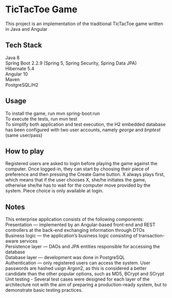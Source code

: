 # TicTacToe Game

This project is an implementation of the traditional TicTacToe game written in Java and Angular


## Tech Stack

Java 8\
Spring Boot 2.2.9 (Spring 5, Spring Security, Spring Data JPA)\
Hibernate 5.4\
Angular 10\
Maven\
PostgreSQL/H2


## Usage

To install the game, run mvn spring-boot:run\
To execute the tests, run mvn test\
To simplify both application and test execution, the H2 embedded database has been configured with two user accounts, namely *george* and *bnptest* (same user/pass)


## How to play
Registered users are asked to login before playing the game against the computer. Once logged-in, they can start by choosing their piece of preference and then pressing the Create Game button. 
X always plays first, which means that if the user chooses X, she/he initiates the game, otherwise she/he has to wait for the computer move provided by the system. Piece choice is only available at login.


## Notes
This enterprise application consists of the following components:\
Presentation — implemented by an Angular-based front-end and REST controllers at the back-end exchanging information through DTOs\
Business logic — the application’s business logic consisting of transaction-aware services\
Persistence layer —  DAOs and JPA entities responsible for accessing the database\
Database layer — development was done in PostgreSQL\
Authentication — only registered users can access the system. User passwords are hashed usign Argon2, as this is considered a better candidate than the other popular options, such as MD5, BCrypt and SCrypt\
Unit testing - Several test cases were designed for each layer of the architecture not with the aim of preparing a production-ready system, but to demonstrate basic testing  practices.

